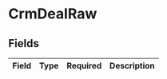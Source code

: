 # CrmDealRaw


## Fields

| Field       | Type        | Required    | Description |
| ----------- | ----------- | ----------- | ----------- |